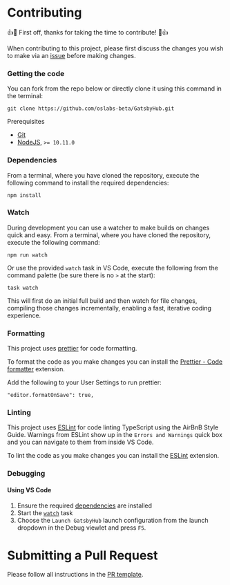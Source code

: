# Contributing

👍🎉 First off, thanks for taking the time to contribute! 🎉👍

When contributing to this project, please first discuss the changes you wish to make via an [issue](https://github.com/oslabs-beta/GatsbyHub/issues) before making changes.

### Getting the code

You can fork from the repo below or directly clone it using this command in the terminal:

```
git clone https://github.com/oslabs-beta/GatsbyHub.git
```

Prerequisites

- [Git](https://git-scm.com/)
- [NodeJS](https://nodejs.org/), `>= 10.11.0`

### Dependencies

From a terminal, where you have cloned the repository, execute the following command to install the required dependencies:

```
npm install
```

### Watch

During development you can use a watcher to make builds on changes quick and easy. From a terminal, where you have cloned the repository, execute the following command:

```
npm run watch
```

Or use the provided `watch` task in VS Code, execute the following from the command palette (be sure there is no `>` at the start):

```
task watch
```

This will first do an initial full build and then watch for file changes, compiling those changes incrementally, enabling a fast, iterative coding experience.

### Formatting

This project uses [prettier](https://prettier.io/) for code formatting.

To format the code as you make changes you can install the [Prettier - Code formatter](https://marketplace.visualstudio.com/items/esbenp.prettier-vscode) extension.

Add the following to your User Settings to run prettier:

```
"editor.formatOnSave": true,
```

### Linting

This project uses [ESLint](https://eslint.org/) for code linting TypeScript using the AirBnB Style Guide. Warnings from ESLint show up in the `Errors and Warnings` quick box and you can navigate to them from inside VS Code.

To lint the code as you make changes you can install the [ESLint](https://marketplace.visualstudio.com/items?itemName=dbaeumer.vscode-eslint) extension.

### Debugging

#### Using VS Code

1. Ensure the required [dependencies](#dependencies) are installed
2. Start the [`watch`](#watch) task
3. Choose the `Launch GatsbyHub` launch configuration from the launch dropdown in the Debug viewlet and press `F5`.

# Submitting a Pull Request

Please follow all instructions in the [PR template](https://github.com/oslabs-beta/GatsbyHub/blob/main/PULL_REQUEST_TEMPLATE.md).
